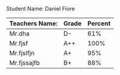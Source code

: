 Student Name: Daniel Fiore

|Teachers Name: | Grade | Percent|
|---------------|-------|--------|
|Mr.dha         | D-    | 61%    |
|Mr.fjsf        | A++   | 100%   |
|Mr.fjslfjn     | A+    | 95%    |
|Mr.fjssajfb    | B+    | 88%    |
